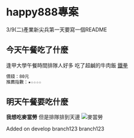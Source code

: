 # happy888專案
3/9(二)產業新尖兵第一天要寫一個README

## 今天午餐吃了什麼
逢甲大學午餐時間排隊人好多
吃了超鹹的牛肉飯 [鐵拳](https://www.facebook.com/ironbeatsteak/)
```bash
價錢：80元
推薦指數：★☆☆☆☆
```

## 明天午餐要吃什麼
**我想吃麥當勞**
但是排隊排到天邊
![麥當勞](https://cc.tvbs.com.tw/img/program/upload/2020/11/04/20201104155314-cdb87dcb.jpg)


Added on develop branch123
branch123
